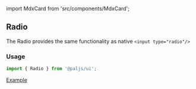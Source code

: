 import MdxCard from 'src/components/MdxCard';

<MdxCard>

## Radio

The Radio provides the same functionality as native `<input type="radio"/>`

### Usage

```js
import { Radio } from '@paljs/ui';
```

[Example](demo://Example.tsx)

</MdxCard>